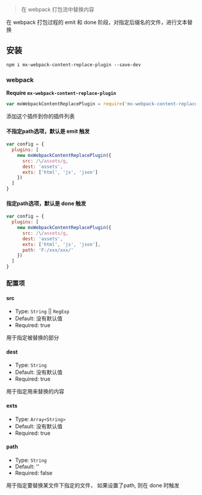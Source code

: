 > 在 webpack 打包流中替换内容

在 webpack 打包过程的 emit 和 done 阶段，对指定后缀名的文件，进行文本替换

## 安装

```shell
npm i mx-webpack-content-replace-plugin --save-dev
```

### webpack

**Require `mx-webpack-content-replace-plugin`**
```javascript
var mxWebpackContentReplacePlugin = require('mx-webpack-content-replace-plugin')
```
添加这个插件到你的插件列表

#### 不指定path选项，默认是 emit 触发
```javascript
var config = {
  plugins: [
    new mxWebpackContentReplacePlugin({
      src: /\/assets/g,
      dest: 'assets',
      exts: ['html', 'js', 'json']
    })
  ]
}
```

#### 指定path选项，默认是 done 触发
```javascript
var config = {
  plugins: [
    new mxWebpackContentReplacePlugin({
      src: /\/assets/g,
      dest: 'assets',
      exts: ['html', 'js', 'json'],
      path: 'F:/xxx/xxx/'
    })
  ]
}
```

### 配置项

#### src
- Type: `String` || `RegExp`
- Default: 没有默认值
- Required: true

用于指定被替换的部分

#### dest
- Type: `String`
- Default: 没有默认值
- Required: true

用于指定用来替换的内容

#### exts
- Type: `Array<String>`
- Default: 没有默认值
- Required: true

#### path
- Type: `String`
- Default: ''
- Required: false

用于指定要替换某文件下指定的文件， 如果设置了path, 则在 done 时触发
